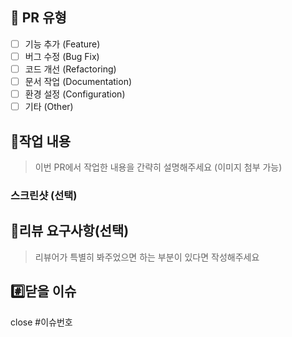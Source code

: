 ## 📝 PR 유형

<!-- 해당하는 유형에 'x'로 체크해주세요. -->

- [ ] 기능 추가 (Feature)
- [ ] 버그 수정 (Bug Fix)
- [ ] 코드 개선 (Refactoring)
- [ ] 문서 작업 (Documentation)
- [ ] 환경 설정 (Configuration)
- [ ] 기타 (Other)

## 📝작업 내용

> 이번 PR에서 작업한 내용을 간략히 설명해주세요 (이미지 첨부 가능)

### 스크린샷 (선택)

## 💬리뷰 요구사항(선택)

> 리뷰어가 특별히 봐주었으면 하는 부분이 있다면 작성해주세요
<!-- ex) 메서드 XXX의 이름을 더 잘 짓고 싶은데 혹시 좋은 명칭이 있을까요? -->

## #️⃣닫을 이슈

<!-- 닫을 이슈 번호를 입력해주세요. -->

close #이슈번호